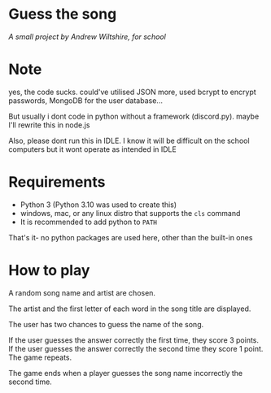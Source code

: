 # Guess the song
*A small project by Andrew Wiltshire, for school*

# Note
yes, the code sucks. could've utilised JSON more, used bcrypt to encrypt passwords, MongoDB for the user database...

But usually i dont code in python without a framework (discord.py). maybe I'll rewrite this in node.js

Also, please dont run this in IDLE. I know it will be difficult on the school computers but it wont operate as intended in IDLE

# Requirements
- Python 3 (Python 3.10 was used to create this)
- windows, mac, or any linux distro that supports the `cls` command
- It is recommended to add python to `PATH`

That's it- no python packages are used here, other than the built-in ones

# How to play
A random song name and artist are chosen. 

The artist and the first letter of each word in the song title are displayed.

The user has two chances to guess the name of the song. 

If the user guesses the answer correctly the first time, they score 3 points. If the user guesses the answer correctly the second time they score 1 point. The game repeats.

The game ends when a player guesses the song name incorrectly the second time.
